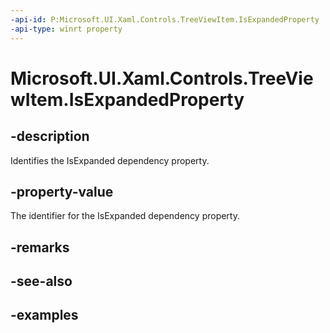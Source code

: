 ```yaml
---
-api-id: P:Microsoft.UI.Xaml.Controls.TreeViewItem.IsExpandedProperty
-api-type: winrt property
---
```

<!-- Property syntax.
public DependencyProperty IsExpandedProperty { get; }
-->

# Microsoft.UI.Xaml.Controls.TreeViewItem.IsExpandedProperty


## -description

Identifies the IsExpanded dependency property.


## -property-value

The identifier for the IsExpanded dependency property.


## -remarks


## -see-also


## -examples



